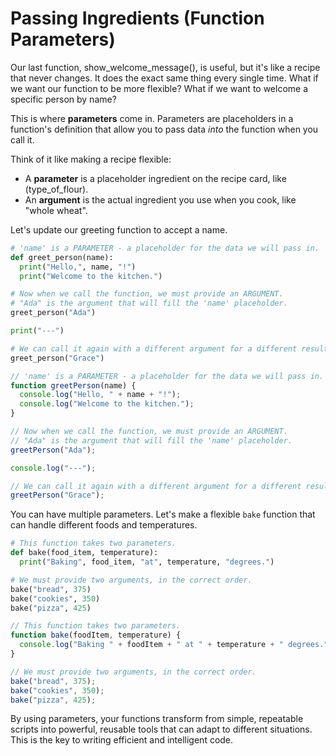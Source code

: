 # Passing Ingredients (Function Parameters)

Our last function, show\_welcome\_message(), is useful, but it's like a recipe that never changes. It does the exact same thing every single time. What if we want our function to be more flexible? What if we want to welcome a specific person by name?

This is where **parameters** come in. Parameters are placeholders in a function's definition that allow you to pass data *into* the function when you call it.

Think of it like making a recipe flexible:

* A **parameter** is a placeholder ingredient on the recipe card, like (type\_of\_flour).
* An **argument** is the actual ingredient you use when you cook, like "whole wheat".

Let's update our greeting function to accept a name.

<!-- langtabs-start -->
```py
# 'name' is a PARAMETER - a placeholder for the data we will pass in.
def greet_person(name):
  print("Hello,", name, "!")
  print("Welcome to the kitchen.")

# Now when we call the function, we must provide an ARGUMENT.
# "Ada" is the argument that will fill the 'name' placeholder.
greet_person("Ada")

print("---")

# We can call it again with a different argument for a different result.
greet_person("Grace")
```

```js
// 'name' is a PARAMETER - a placeholder for the data we will pass in.
function greetPerson(name) {
  console.log("Hello, " + name + "!");
  console.log("Welcome to the kitchen.");
}

// Now when we call the function, we must provide an ARGUMENT.
// "Ada" is the argument that will fill the 'name' placeholder.
greetPerson("Ada");

console.log("---");

// We can call it again with a different argument for a different result.
greetPerson("Grace");
```

<!-- langtabs-end -->

You can have multiple parameters. Let's make a flexible `bake` function that can handle different foods and temperatures.

<!-- langtabs-start -->

```py
# This function takes two parameters.
def bake(food_item, temperature):
  print("Baking", food_item, "at", temperature, "degrees.")

# We must provide two arguments, in the correct order.
bake("bread", 375)
bake("cookies", 350)
bake("pizza", 425)
```

```js
// This function takes two parameters.
function bake(foodItem, temperature) {
  console.log("Baking " + foodItem + " at " + temperature + " degrees.");
}

// We must provide two arguments, in the correct order.
bake("bread", 375);
bake("cookies", 350);
bake("pizza", 425);
```

<!-- langtabs-end -->

By using parameters, your functions transform from simple, repeatable scripts into powerful, reusable tools that can adapt to different situations. This is the key to writing efficient and intelligent code.
